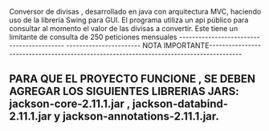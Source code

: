 Conversor de divisas , desarrollado en java con arquitectura MVC, haciendo uso de la librería Swing para GUI.
El programa utiliza un api público para consultar al momento el valor de las divisas a convertir. Este tiene un limitante de consulta de 250 peticiones mensuales
------------------------------------------ ----------------------- NOTA IMPORTANTE----------------------------------------------------------------------------------------

PARA QUE EL PROYECTO FUNCIONE , SE DEBEN AGREGAR  LOS SIGUIENTES LIBRERIAS JARS: jackson-core-2.11.1.jar , jackson-databind-2.11.1.jar  y  jackson-annotations-2.11.1.jar.
------------------------------------------------------------------------------------------------------------------------------------------------------------------------

